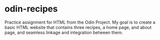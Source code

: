 # odin-recipes

Practice assignment for HTML from the Odin Project. My goal is to create a basic HTML website that contains three recipes, a home page, and about page, and seamless linkage and integration between them. 
